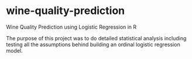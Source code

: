 # wine-quality-prediction
Wine Quality Prediction using Logistic Regression in R

The purpose of this project was to do detailed statistical analysis including testing all the assumptions behind building an ordinal logistic regression model.

